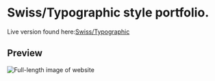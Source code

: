 # Swiss/Typographic style portfolio.
Live version found here:[Swiss/Typographic](https://swiss-portfolio.netlify.app/)
## Preview
![Full-length image of website](https://kyleshook.com/wp-content/uploads/2020/04/Swiss-Portfolio.jpg) 